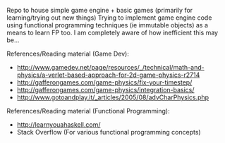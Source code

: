 Repo to house simple game engine + basic games (primarily for learning/trying out new things)
Trying to implement game engine code using functional programming techniques (ie immutable objects) as a means to learn FP too.
I am completely aware of how inefficient this may be...

References/Reading material (Game Dev):

- http://www.gamedev.net/page/resources/_/technical/math-and-physics/a-verlet-based-approach-for-2d-game-physics-r2714
- http://gafferongames.com/game-physics/fix-your-timestep/
- http://gafferongames.com/game-physics/integration-basics/
- http://www.gotoandplay.it/_articles/2005/08/advCharPhysics.php

References/Reading material (Functional Programming):
- http://learnyouahaskell.com/
- Stack Overflow (For various functional programming concepts)